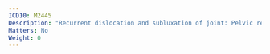 ```yaml
---
ICD10: M2445
Description: "Recurrent dislocation and subluxation of joint: Pelvic region and thigh"
Matters: No
Weight: 0
---
```


